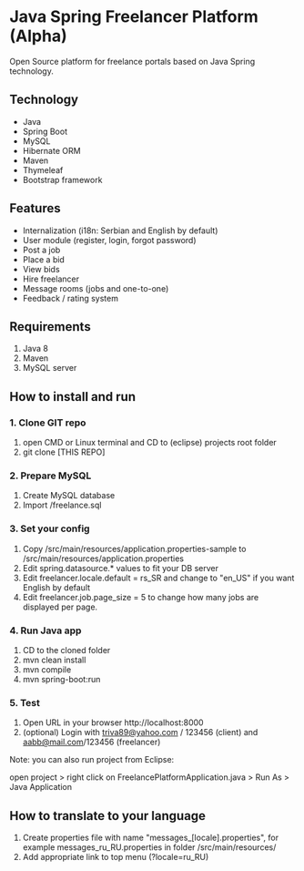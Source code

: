 # Java Spring Freelancer Platform (Alpha)

Open Source platform for freelance portals based on Java Spring technology.

## Technology

- Java
- Spring Boot
- MySQL
- Hibernate ORM
- Maven
- Thymeleaf 
- Bootstrap framework


## Features

- Internalization (i18n: Serbian and English by default)
- User module (register, login, forgot password)
- Post a job
- Place a bid
- View bids
- Hire freelancer
- Message rooms (jobs and one-to-one)
- Feedback / rating system

## Requirements 

1. Java 8
2. Maven
3. MySQL server

## How to install and run 

### 1. Clone GIT repo

1. open CMD or Linux terminal and CD to (eclipse) projects root folder
2. git clone [THIS REPO]

### 2. Prepare MySQL

1. Create MySQL database 
2. Import /freelance.sql

### 3. Set your config

1. Copy /src/main/resources/application.properties-sample to /src/main/resources/application.properties
2. Edit spring.datasource.* values to fit your DB server
3. Edit freelancer.locale.default = rs_SR and change to "en_US" if you want English by default
4. Edit freelancer.job.page_size = 5 to change how many jobs are displayed per page.

### 4. Run Java app

1. CD to the cloned folder
2. mvn clean install
3. mvn compile
4. mvn spring-boot:run

### 5. Test

1. Open URL in your browser http://localhost:8000
2. (optional) Login with triva89@yahoo.com / 123456 (client) and aabb@mail.com/123456 (freelancer)

Note: you can also run project from Eclipse:

open project > right click on FreelancePlatformApplication.java > Run As > Java Application

## How to translate to your language

1. Create properties file with name "messages_[locale].properties", for example messages_ru_RU.properties in folder /src/main/resources/
2. Add appropriate link to top menu (?locale=ru_RU)